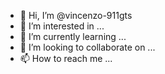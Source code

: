 - 👋 Hi, I’m @vincenzo-911gts
- 👀 I’m interested in ...
- 🌱 I’m currently learning ...
- 💞️ I’m looking to collaborate on ...
- 📫 How to reach me ...

<!---
vincenzo-911gts/vincenzo-911gts is a ✨ special ✨ repository because its `README.md` (this file) appears on your GitHub profile.
You can click the Preview link to take a look at your changes.
--->
